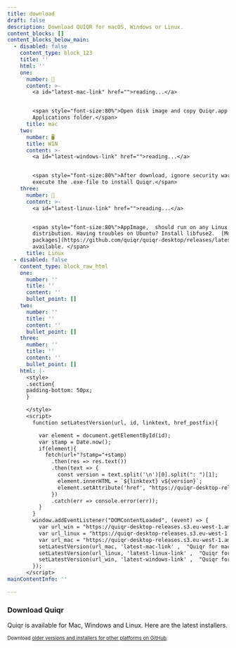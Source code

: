 ```yaml
---
title: download
draft: false
description: Download QUIQR for macOS, Windows or Linux.
content_blocks: []
content_blocks_below_main:
  - disabled: false
    content_type: block_123
    title: ''
    html: ''
    one:
      number: 🍏
      content: >-
        <a id="latest-mac-link" href="">reading...</a>


        <span style="font-size:80%">Open disk image and copy Quiqr.app to your
        Applications folder.</span>
      title: mac
    two:
      number: 🖥
      title: WIN
      content: >-
        <a id="latest-windows-link" href="">reading...</a>


        <span style="font-size:80%">After download, ignore security warning and
        execute the .exe-file to install Quiqr.</span>
    three:
      number: 🐧
      content: >-
        <a id="latest-linux-link" href="">reading...</a>


        <span style="font-size:80%">AppImage,  should run on any Linux
        distribution. Having troubles on Ubuntu? Install libfuse2.  [More Linux
        packages](https://github.com/quiqr/quiqr-desktop/releases/latest) are
        available. </span>
      title: Linux
  - disabled: false
    content_type: block_raw_html
    one:
      number: ''
      title: ''
      content: ''
      bullet_point: []
    two:
      number: ''
      title: ''
      content: ''
      bullet_point: []
    three:
      number: ''
      title: ''
      content: ''
      bullet_point: []
    html: |-
      <style>
      .section{
      padding-bottom: 50px;
      }

      </style>
      <script>
        function setLatestVersion(url, id, linktext, href_postfix){

          var element = document.getElementById(id);
          var stamp = Date.now();
          if(element){
            fetch(url+"?stamp="+stamp)
              .then(res => res.text())
              .then(text => {
                const version = text.split('\n')[0].split(": ")[1];
                element.innerHTML = `${linktext} v${version}`;
                element.setAttribute('href', "https://quiqr-desktop-releases.s3.eu-west-1.amazonaws.com/quiqr_" + version + href_postfix);
              })
              .catch(err => console.error(err));
          }
        }
        window.addEventListener("DOMContentLoaded", (event) => {
          var url_win = "https://quiqr-desktop-releases.s3.eu-west-1.amazonaws.com/latest.yml";
          var url_linux = "https://quiqr-desktop-releases.s3.eu-west-1.amazonaws.com/latest-linux.yml";
          var url_mac = "https://quiqr-desktop-releases.s3.eu-west-1.amazonaws.com/latest-mac.yml";
          setLatestVersion(url_mac, 'latest-mac-link' ,  "Quiqr for macOS", "_mac_x64.dmg");
          setLatestVersion(url_linux, 'latest-linux-link' ,  "Quiqr for Linux", "_linux_x86_64.AppImage");
          setLatestVersion(url_win, 'latest-windows-link' ,  "Quiqr for Windows", "_win.exe");
        });
      </script>
mainContentInfo: ''

---
```


### Download Quiqr

Quiqr is available for Mac, Windows and Linux. Here are the latest installers. 

<span style="font-size:80%">Download [older versions and installers for other platforms on GitHub](https://github.com/quiqr/quiqr-desktop/releases).</span>
